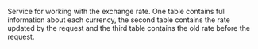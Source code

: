 Service for working with the exchange rate. 
One table contains full information about each currency, the second table contains the rate updated by the request and the third table contains the old rate before the request.
